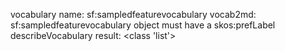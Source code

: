 vocabulary name: sf:sampledfeaturevocabulary
vocab2md: sf:sampledfeaturevocabulary object must have a skos:prefLabel
describeVocabulary result: <class 'list'>
